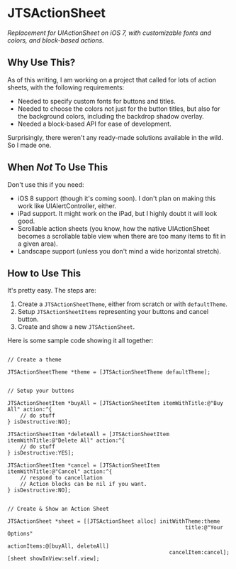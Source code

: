 JTSActionSheet
==============

*Replacement for UIActionSheet on iOS 7, with customizable fonts and colors, and block-based actions.*

## Why Use This?

As of this writing, I am working on a project that called for lots of action sheets, with the following requirements:

- Needed to specify custom fonts for buttons and titles.
- Needed to choose the colors not just for the button titles, but also for the background colors, including the backdrop shadow overlay.
- Needed a block-based API for ease of development.

Surprisingly, there weren't any ready-made solutions available in the wild. So I made one.

## When *Not* To Use This

Don't use this if you need:

- iOS 8 support (though it's coming soon). I don't plan on making this work like UIAlertController, either.
- iPad support. It might work on the iPad, but I highly doubt it will look good.
- Scrollable action sheets (you know, how the native UIActionSheet becomes a scrollable table view when there are too many items to fit in a given area).
- Landscape support (unless you don't mind a wide horizontal stretch).

## How to Use This

It's pretty easy. The steps are:

1. Create a `JTSActionSheetTheme`, either from scratch or with `defaultTheme`.
2. Setup `JTSActionSheetItems` representing your buttons and cancel button.
3. Create and show a new `JTSActionSheet`.

Here is some sample code showing it all together:

```objc

// Create a theme

JTSActionSheetTheme *theme = [JTSActionSheetTheme defaultTheme];


// Setup your buttons

JTSActionSheetItem *buyAll = [JTSActionSheetItem itemWithTitle:@"Buy All" action:^{
    // do stuff
} isDestructive:NO];

JTSActionSheetItem *deleteAll = [JTSActionSheetItem itemWithTitle:@"Delete All" action:^{
    // do stuff
} isDestructive:YES];

JTSActionSheetItem *cancel = [JTSActionSheetItem itemWithTitle:@"Cancel" action:^{
    // respond to cancellation
    // Action blocks can be nil if you want.
} isDestructive:NO];


// Create & Show an Action Sheet

JTSActionSheet *sheet = [[JTSActionSheet alloc] initWithTheme:theme
                                                        title:@"Your Options"
                                                  actionItems:@[buyAll, deleteAll]
                                                   cancelItem:cancel];
[sheet showInView:self.view];
```


